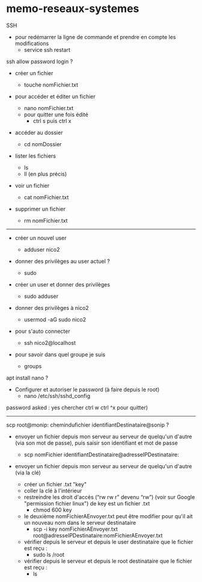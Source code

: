 # memo-reseaux-systemes

SSH

* pour redémarrer la ligne de commande et prendre en compte les modifications
  * service ssh restart 


ssh allow password login ?


* créer un fichier
  * touche nomFichier.txt

* pour accéder et éditer un fichier
  * nano nomFichier.txt
  * pour quitter une fois édité
    * ctrl s puis ctrl x 

* accéder au dossier
  * cd nomDossier

* lister les fichiers
  * ls
  * ll (en plus précis)

* voir un fichier
  * cat nomFichier.txt

* supprimer un fichier
  * rm nomFichier.txt

___

* créer un nouvel user
  * adduser nico2 

* donner des privilèges au user actuel ?
  * sudo 

* créer un user et donner des privilèges
  * sudo adduser

* donner des privilèges à nico2
  * usermod -aG sudo nico2

* pour s'auto connecter
  * ssh nico2@localhost	

* pour savoir dans quel groupe je suis	
  * groups

apt install nano ?

* Configurer et autoriser le password (à faire depuis le root)
  * nano /etc/ssh/sshd_config

password asked : yes
chercher ctrl w
ctrl ^x pour quitter) 

___

scp root@monip: chemindufichier identifiantDestinataire@sonip ?

* envoyer un fichier depuis mon serveur au serveur de quelqu'un d'autre (via son mot de passe), puis saisir son identifiant et mot de passe
  * scp nomFichier identifiantDestinataire@adresseIPDestinataire:

* envoyer un fichier depuis mon serveur au serveur de quelqu'un d'autre (via la clé)
  * créer un fichier .txt "key"
  * coller la clé à l'intérieur
  * restreindre les droit d'accès (“rw rw r” devenu “rw”) (voir sur Google "permission fichier linux") de key est un fichier .txt
    * chmod 600 key 
  * le deuxième nomFichierAEnvoyer.txt peut être modifier pour qu'il ait un nouveau nom dans le serveur destinataire
    * scp -i key nomFichierAEnvoyer.txt root@adresseIPDestinataire:nomFichierAEnvoyer.txt 
  * vérifier depuis le serveur et depuis le user destinataire que le fichier est reçu :
    * sudo ls /root
  * vérifier depuis le serveur et depuis le root destinataire que le fichier est reçu :
    * ls
